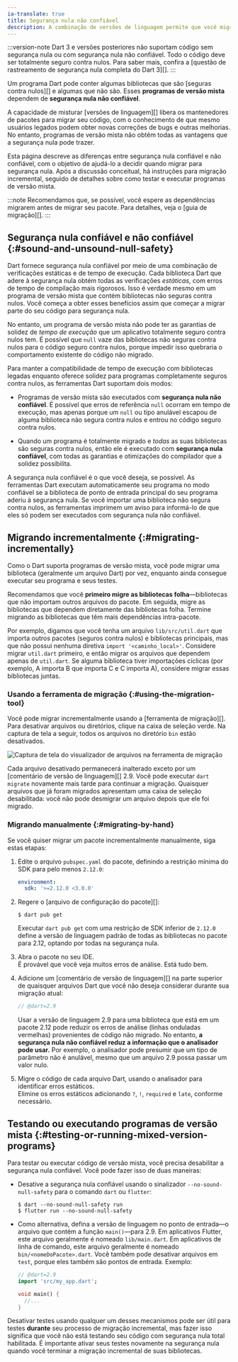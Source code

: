 ```yaml
---
ia-translate: true
title: Segurança nula não confiável
description: A combinação de versões de linguagem permite que você migre para segurança nula no seu próprio ritmo, com alguns dos benefícios da segurança nula.
---
```


:::version-note
Dart 3 e versões posteriores não suportam código sem
segurança nula ou com segurança nula não confiável.
Todo o código deve ser totalmente seguro contra nulos.
Para saber mais, confira a [questão de rastreamento de segurança nula completa do Dart 3][].
:::

Um programa Dart pode conter algumas bibliotecas que
são [seguras contra nulos][] e algumas que não são.
Esses **programas de versão mista**
dependem de **segurança nula não confiável**.

[null safe]: /null-safety
[migrated]: /null-safety#migrate
[Dart 3 sound null safety tracking issue]: {{site.repo.dart.sdk}}/issues/49530

A capacidade de misturar [versões de linguagem][]
libera os mantenedores de pacotes para migrar seu código,
com o conhecimento de que mesmo usuários legados podem obter novas
correções de bugs e outras melhorias.
No entanto, programas de versão mista não obtêm todas as vantagens
que a segurança nula pode trazer.

[language versions]: /resources/language/evolution#language-versioning

Esta página descreve as diferenças entre segurança nula confiável e não confiável,
com o objetivo de ajudá-lo a decidir quando migrar para segurança nula.
Após a discussão conceitual, há instruções para migração incremental,
seguido de detalhes sobre como testar e executar programas de versão mista.

:::note
Recomendamos que, se possível, você espere as dependências migrarem
antes de migrar seu pacote.
Para detalhes, veja o [guia de migração][].
:::

[migration guide]: /null-safety/migration-guide


## Segurança nula confiável e não confiável {:#sound-and-unsound-null-safety}

Dart fornece segurança nula confiável por meio de uma combinação de
verificações estáticas e de tempo de execução.
Cada biblioteca Dart que adere à segurança nula obtém
todas as verificações _estáticas_, com erros de tempo de compilação mais rigorosos.
Isso é verdade mesmo em um programa de versão mista que contém
bibliotecas não seguras contra nulos.
Você começa a obter esses benefícios
assim que começar a migrar parte do seu código para segurança nula.

No entanto, um programa de versão mista não pode ter as
garantias de solidez de _tempo de execução_ que um aplicativo totalmente seguro contra nulos tem.
É possível que `null` vaze das bibliotecas não seguras contra nulos
para o código seguro contra nulos, porque
impedir isso quebraria o comportamento existente do código não migrado.

Para manter a compatibilidade de tempo de execução com bibliotecas legadas
enquanto oferece solidez para programas completamente seguros contra nulos,
as ferramentas Dart suportam dois modos:

* Programas de versão mista são executados com **segurança nula não confiável**.
  É possível que erros de referência `null` ocorram em tempo de execução,
  mas apenas porque um `null` ou tipo anulável escapou de
  alguma biblioteca não segura contra nulos e entrou no código seguro contra nulos.

* Quando um programa é totalmente migrado e _todas_ as suas bibliotecas são seguras contra nulos,
  então ele é executado com **segurança nula confiável**, com
  todas as garantias e otimizações do compilador que a solidez possibilita.

A segurança nula confiável é o que você deseja, se possível.
As ferramentas Dart executam automaticamente seu programa no modo confiável se
a biblioteca de ponto de entrada principal do seu programa aderiu à segurança nula.
Se você importar uma biblioteca não segura contra nulos,
as ferramentas imprimem um aviso para informá-lo de que
eles só podem ser executados com segurança nula não confiável.


## Migrando incrementalmente {:#migrating-incrementally}

Como o Dart suporta programas de versão mista,
você pode migrar uma biblioteca (geralmente um arquivo Dart) por vez,
enquanto ainda consegue executar seu programa e seus testes.

Recomendamos que você **primeiro migre as bibliotecas folha**—bibliotecas
que não importam outros arquivos do pacote.
Em seguida, migre as bibliotecas que dependem diretamente das bibliotecas folha.
Termine migrando as bibliotecas que têm mais
dependências intra-pacote.

Por exemplo, digamos que você tenha um arquivo `lib/src/util.dart`
que importa outros pacotes (seguros contra nulos) e bibliotecas principais,
mas que não possui nenhuma diretiva `import '<caminho_local>'`.
Considere migrar `util.dart` primeiro,
e então migrar os arquivos que dependem apenas de `util.dart`.
Se alguma biblioteca tiver importações cíclicas
(por exemplo, A importa B que importa C e C importa A),
considere migrar essas bibliotecas juntas.

### Usando a ferramenta de migração {:#using-the-migration-tool}

Você pode migrar incrementalmente usando a
[ferramenta de migração][].
Para desativar arquivos ou diretórios, clique na caixa de seleção verde.
Na captura de tela a seguir,
todos os arquivos no diretório `bin` estão desativados.

![Captura de tela do visualizador de arquivos na ferramenta de migração](/assets/img/null-safety/migration-tool-incremental.png)

[migration tool]: /null-safety/migration-guide#step2-migrate

Cada arquivo desativado permanecerá inalterado
exceto por um [comentário de versão de linguagem][] 2.9.
Você pode executar `dart migrate` novamente mais tarde para continuar a migração.
Quaisquer arquivos que já foram migrados apresentam uma caixa de seleção desabilitada:
você não pode desmigrar um arquivo depois que ele foi migrado.

### Migrando manualmente {:#migrating-by-hand}

Se você quiser migrar um pacote incrementalmente manualmente, siga estas etapas:

1. Edite o arquivo `pubspec.yaml` do pacote,
   definindo a restrição mínima do SDK para pelo menos `2.12.0`:

   ```yaml
   environment:
     sdk: '>=2.12.0 <3.0.0'
   ```

2. Regere o [arquivo de configuração do pacote][]:

   ```console
   $ dart pub get
   ```

   [package configuration file]: {{site.repo.dart.lang}}/blob/main/accepted/2.8/language-versioning/package-config-file-v2.md

   Executar `dart pub get` com uma restrição de SDK inferior de `2.12.0`
   define a versão de linguagem padrão de
   todas as bibliotecas no pacote para 2.12,
   optando por todas na segurança nula.

3. Abra o pacote no seu IDE. <br>
   É provável que você veja muitos erros de análise.
   Está tudo bem.

4. Adicione um [comentário de versão de linguagem][] na parte superior de
   quaisquer arquivos Dart que você não deseja considerar durante sua migração atual:

   ```dart
   // @dart=2.9
   ```

   Usar a versão de linguagem 2.9 para uma biblioteca que está em um pacote 2.12
   pode reduzir os erros de análise (linhas onduladas vermelhas) provenientes de código não migrado.
   No entanto, **a segurança nula não confiável reduz a
   informação que o analisador pode usar.**
   Por exemplo, o analisador pode presumir que um
   tipo de parâmetro não é anulável,
   mesmo que um arquivo 2.9 possa passar um valor nulo.

5. Migre o código de cada arquivo Dart,
   usando o analisador para identificar erros estáticos. <br>
   Elimine os erros estáticos adicionando `?`, `!`, `required` e `late`,
   conforme necessário.


## Testando ou executando programas de versão mista {:#testing-or-running-mixed-version-programs}

Para testar ou executar código de versão mista,
você precisa desabilitar a segurança nula confiável.
Você pode fazer isso de duas maneiras:

* Desative a segurança nula confiável usando o sinalizador `--no-sound-null-safety`
   para o comando `dart` ou `flutter`:

  ```console
  $ dart --no-sound-null-safety run
  $ flutter run --no-sound-null-safety
  ```

* Como alternativa, defina a versão de linguagem no
  ponto de entrada—o arquivo que contém a função `main()`—para 2.9.
  Em aplicativos Flutter, este arquivo geralmente é nomeado `lib/main.dart`.
  Em aplicativos de linha de comando, este arquivo geralmente é nomeado `bin/<nomeDoPacote>.dart`.
  Você também pode desativar arquivos em `test`,
  porque eles também são pontos de entrada.
  Exemplo:

  ```dart
  // @dart=2.9
  import 'src/my_app.dart';

  void main() {
    //...
  }
  ```

Desativar testes usando qualquer um desses mecanismos pode ser útil
para testes **durante** seu processo de migração incremental,
mas fazer isso significa que você não está testando seu código com
segurança nula total habilitada.
É importante ativar seus testes novamente na segurança nula
quando você terminar a migração incremental de suas bibliotecas.


[language version comment]: /resources/language/evolution#per-library-language-version-selection